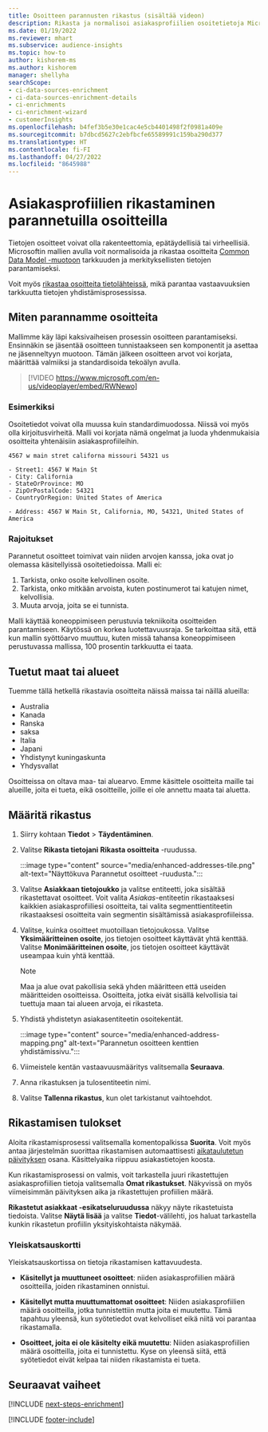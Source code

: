 ```yaml
---
title: Osoitteen parannusten rikastus (sisältää videon)
description: Rikasta ja normalisoi asiakasprofiilien osoitetietoja Microsoftin malleilla.
ms.date: 01/19/2022
ms.reviewer: mhart
ms.subservice: audience-insights
ms.topic: how-to
author: kishorem-ms
ms.author: kishorem
manager: shellyha
searchScope:
- ci-data-sources-enrichment
- ci-data-sources-enrichment-details
- ci-enrichments
- ci-enrichment-wizard
- customerInsights
ms.openlocfilehash: b4fef3b5e30e1cac4e5cb4401498f2f0981a409e
ms.sourcegitcommit: b7dbcd5627c2ebfbcfe65589991c159ba290d377
ms.translationtype: HT
ms.contentlocale: fi-FI
ms.lasthandoff: 04/27/2022
ms.locfileid: "8645988"
---
```

# <a name="enrichment-of-customer-profiles-with-enhanced-addresses"></a>Asiakasprofiilien rikastaminen parannetuilla osoitteilla

Tietojen osoitteet voivat olla rakenteettomia, epätäydellisiä tai virheellisiä. Microsoftin mallien avulla voit normalisoida ja rikastaa osoitteita [Common Data Model -muotoon](/common-data-model/schema/core/applicationcommon/address) tarkkuuden ja merkityksellisten tietojen parantamiseksi.

Voit myös [rikastaa osoitteita tietolähteissä](data-sources-enrichment.md), mikä parantaa vastaavuuksien tarkkuutta tietojen yhdistämisprosessissa. 

## <a name="how-we-enhance-addresses"></a>Miten parannamme osoitteita

Mallimme käy läpi kaksivaiheisen prosessin osoitteen parantamiseksi. Ensinnäkin se jäsentää osoitteen tunnistaakseen sen komponentit ja asettaa ne jäsenneltyyn muotoon. Tämän jälkeen osoitteen arvot voi korjata, määrittää valmiiksi ja standardisoida tekoälyn avulla.

> [!VIDEO https://www.microsoft.com/en-us/videoplayer/embed/RWNewo]

### <a name="example"></a>Esimerkiksi

Osoitetiedot voivat olla muussa kuin standardimuodossa. Niissä voi myös olla kirjoitusvirheitä. Malli voi korjata nämä ongelmat ja luoda yhdenmukaisia osoitteita yhtenäisiin asiakasprofiileihin.

```Input
4567 w main stret californa missouri 54321 us
```

```Output
- Street1: 4567 W Main St
- City: California
- StateOrProvince: MO
- ZipOrPostalCode: 54321
- CountryOrRegion: United States of America

- Address: 4567 W Main St, California, MO, 54321, United States of America
```

### <a name="limitations"></a>Rajoitukset

Parannetut osoitteet toimivat vain niiden arvojen kanssa, joka ovat jo olemassa käsitellyissä osoitetiedoissa. Malli ei: 

1. Tarkista, onko osoite kelvollinen osoite.
2. Tarkista, onko mitkään arvoista, kuten postinumerot tai katujen nimet, kelvollisia.
3. Muuta arvoja, joita se ei tunnista.

Malli käyttää koneoppimiseen perustuvia tekniikoita osoitteiden parantamiseen. Käytössä on korkea luotettavuusraja. Se tarkoittaa sitä, että kun mallin syöttöarvo muuttuu, kuten missä tahansa koneoppimiseen perustuvassa mallissa, 100 prosentin tarkkuutta ei taata.

## <a name="supported-countries-or-regions"></a>Tuetut maat tai alueet

Tuemme tällä hetkellä rikastavia osoitteita näissä maissa tai näillä alueilla: 

- Australia
- Kanada
- Ranska
- saksa
- Italia
- Japani
- Yhdistynyt kuningaskunta
- Yhdysvallat

Osoitteissa on oltava maa- tai aluearvo. Emme käsittele osoitteita maille tai alueille, joita ei tueta, eikä osoitteille, joille ei ole annettu maata tai aluetta.

## <a name="configure-the-enrichment"></a>Määritä rikastus

1. Siirry kohtaan **Tiedot** > **Täydentäminen**.

1. Valitse **Rikasta tietojani** **Rikasta osoitteita** -ruudussa.

   :::image type="content" source="media/enhanced-addresses-tile.png" alt-text="Näyttökuva Parannetut osoitteet -ruudusta.":::

1. Valitse **Asiakkaan tietojoukko** ja valitse entiteetti, joka sisältää rikastettavat osoitteet. Voit valita *Asiakas*-entiteetin rikastaaksesi kaikkien asiakasprofiiliesi osoitteita, tai valita segmenttientiteetin rikastaaksesi osoitteita vain segmentin sisältämissä asiakasprofiileissa.

1. Valitse, kuinka osoitteet muotoillaan tietojoukossa. Valitse **Yksimääritteinen osoite**, jos tietojen osoitteet käyttävät yhtä kenttää. Valitse **Monimääritteinen osoite**, jos tietojen osoitteet käyttävät useampaa kuin yhtä kenttää.

   > [!NOTE]
   > Maa ja alue ovat pakollisia sekä yhden määritteen että useiden määritteiden osoitteissa. Osoitteita, jotka eivät sisällä kelvollisia tai tuettuja maan tai alueen arvoja, ei rikasteta.

1.  Yhdistä yhdistetyn asiakasentiteetin osoitekentät.

    :::image type="content" source="media/enhanced-address-mapping.png" alt-text="Parannetun osoitteen kenttien yhdistämissivu.":::

1. Viimeistele kentän vastaavuusmääritys valitsemalla **Seuraava**.

1. Anna rikastuksen ja tulosentiteetin nimi.

1. Valitse **Tallenna rikastus**, kun olet tarkistanut vaihtoehdot.

## <a name="enrichment-results"></a>Rikastamisen tulokset

Aloita rikastamisprosessi valitsemalla komentopalkissa **Suorita**. Voit myös antaa järjestelmän suorittaa rikastamisen automaattisesti [aikataulutetun päivityksen](system.md#schedule-tab) osana. Käsittelyaika riippuu asiakastietojen koosta.

Kun rikastamisprosessi on valmis, voit tarkastella juuri rikastettujen asiakasprofiilien tietoja valitsemalla **Omat rikastukset**. Näkyvissä on myös viimeisimmän päivityksen aika ja rikastettujen profiilien määrä.

**Rikastetut asiakkaat -esikatseluruudussa** näkyy näyte rikastetuista tiedoista. Valitse **Näytä lisää** ja valitse **Tiedot**-välilehti, jos haluat tarkastella kunkin rikastetun profiilin yksityiskohtaista näkymää.

### <a name="overview-card"></a>Yleiskatsauskortti

Yleiskatsauskortissa on tietoja rikastamisen kattavuudesta. 

* **Käsitellyt ja muuttuneet osoitteet**: niiden asiakasprofiilien määrä osoitteilla, joiden rikastaminen onnistui.

* **Käsitellyt mutta muuttumattomat osoitteet**: Niiden asiakasprofiilien määrä osoitteilla, jotka tunnistettiin mutta joita ei muutettu. Tämä tapahtuu yleensä, kun syötetiedot ovat kelvolliset eikä niitä voi parantaa rikastamalla.

* **Osoitteet, joita ei ole käsitelty eikä muutettu**: Niiden asiakasprofiilien määrä osoitteilla, joita ei tunnistettu. Kyse on yleensä siitä, että syötetiedot eivät kelpaa tai niiden rikastamista ei tueta.

## <a name="next-steps"></a>Seuraavat vaiheet

[!INCLUDE [next-steps-enrichment](includes/next-steps-enrichment.md)]

[!INCLUDE [footer-include](includes/footer-banner.md)]

